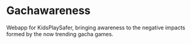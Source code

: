 # Gachawareness

Webapp for KidsPlaySafer, bringing awareness to the negative impacts formed by the now trending gacha games.
